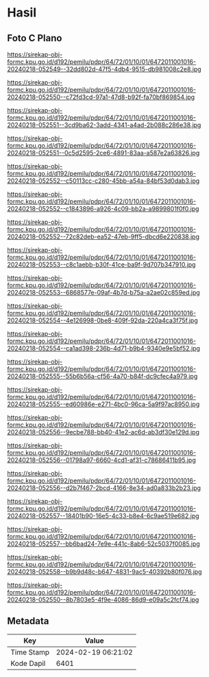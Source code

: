 # Hasil

## Foto C Plano

https://sirekap-obj-formc.kpu.go.id/d192/pemilu/pdpr/64/72/01/10/01/6472011001016-20240218-052549--32dd802d-47f5-4db4-9515-db981008c2e8.jpg

https://sirekap-obj-formc.kpu.go.id/d192/pemilu/pdpr/64/72/01/10/01/6472011001016-20240218-052550--c72fd3cd-97a1-47d8-b92f-fa70bf869854.jpg

https://sirekap-obj-formc.kpu.go.id/d192/pemilu/pdpr/64/72/01/10/01/6472011001016-20240218-052551--3cd9ba62-3add-4341-a4ad-2b088c286e38.jpg

https://sirekap-obj-formc.kpu.go.id/d192/pemilu/pdpr/64/72/01/10/01/6472011001016-20240218-052551--0c5d2595-2ce6-4891-83aa-a587e2a63826.jpg

https://sirekap-obj-formc.kpu.go.id/d192/pemilu/pdpr/64/72/01/10/01/6472011001016-20240218-052552--c50113cc-c280-45bb-a54a-84bf53d0dab3.jpg

https://sirekap-obj-formc.kpu.go.id/d192/pemilu/pdpr/64/72/01/10/01/6472011001016-20240218-052552--c1843896-a926-4c09-bb2a-a9899801f0f0.jpg

https://sirekap-obj-formc.kpu.go.id/d192/pemilu/pdpr/64/72/01/10/01/6472011001016-20240218-052552--72c82deb-ea52-47eb-9ff5-dbcd6e220838.jpg

https://sirekap-obj-formc.kpu.go.id/d192/pemilu/pdpr/64/72/01/10/01/6472011001016-20240218-052553--c8c1aebb-b30f-41ce-ba9f-9d707b347910.jpg

https://sirekap-obj-formc.kpu.go.id/d192/pemilu/pdpr/64/72/01/10/01/6472011001016-20240218-052553--6868577e-09af-4b7d-b75a-a2ae02c859ed.jpg

https://sirekap-obj-formc.kpu.go.id/d192/pemilu/pdpr/64/72/01/10/01/6472011001016-20240218-052554--4e126998-0be8-409f-92da-220a4ca3f75f.jpg

https://sirekap-obj-formc.kpu.go.id/d192/pemilu/pdpr/64/72/01/10/01/6472011001016-20240218-052554--ca1ad398-236b-4d71-b9b4-9340e9e5bf52.jpg

https://sirekap-obj-formc.kpu.go.id/d192/pemilu/pdpr/64/72/01/10/01/6472011001016-20240218-052555--55b6b56a-cf56-4a70-b84f-dc9cfec4a979.jpg

https://sirekap-obj-formc.kpu.go.id/d192/pemilu/pdpr/64/72/01/10/01/6472011001016-20240218-052555--ed60986e-e271-4bc0-96ca-5a9f97ac8950.jpg

https://sirekap-obj-formc.kpu.go.id/d192/pemilu/pdpr/64/72/01/10/01/6472011001016-20240218-052556--9ecbe788-bb40-41e2-ac6d-ab3df30e129d.jpg

https://sirekap-obj-formc.kpu.go.id/d192/pemilu/pdpr/64/72/01/10/01/6472011001016-20240218-052556--01798a97-6660-4cd1-af31-c78686411b95.jpg

https://sirekap-obj-formc.kpu.go.id/d192/pemilu/pdpr/64/72/01/10/01/6472011001016-20240218-052556--d2b7f467-2bcd-4166-8e34-ad0a833b2b23.jpg

https://sirekap-obj-formc.kpu.go.id/d192/pemilu/pdpr/64/72/01/10/01/6472011001016-20240218-052557--18401b90-16e5-4c33-b8e4-6c9ae519e682.jpg

https://sirekap-obj-formc.kpu.go.id/d192/pemilu/pdpr/64/72/01/10/01/6472011001016-20240218-052557--bb6bad24-7e9e-441c-8ab6-52c5037f0085.jpg

https://sirekap-obj-formc.kpu.go.id/d192/pemilu/pdpr/64/72/01/10/01/6472011001016-20240218-052558--b9b9d48c-b647-4831-9ac5-40392b80f076.jpg

https://sirekap-obj-formc.kpu.go.id/d192/pemilu/pdpr/64/72/01/10/01/6472011001016-20240218-052550--8b7803e5-4f9e-4086-86d9-e09a5c2fcf74.jpg


## Metadata

| Key        | Value               |
| ---------- | ------------------- |
| Time Stamp | 2024-02-19 06:21:02 |
| Kode Dapil | 6401                |



